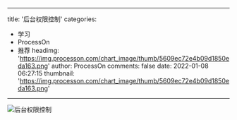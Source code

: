 
---
title: '后台权限控制'
categories: 
 - 学习
 - ProcessOn
 - 推荐
headimg: 'https://img.processon.com/chart_image/thumb/5609ec72e4b09d1850eda163.png'
author: ProcessOn
comments: false
date: 2022-01-08 06:27:15
thumbnail: 'https://img.processon.com/chart_image/thumb/5609ec72e4b09d1850eda163.png'
---

<div>   
<img class="thumb" alt="后台权限控制" src="https://img.processon.com/chart_image/thumb/5609ec72e4b09d1850eda163.png" referrerpolicy="no-referrer">
<p></p>  
</div>
            